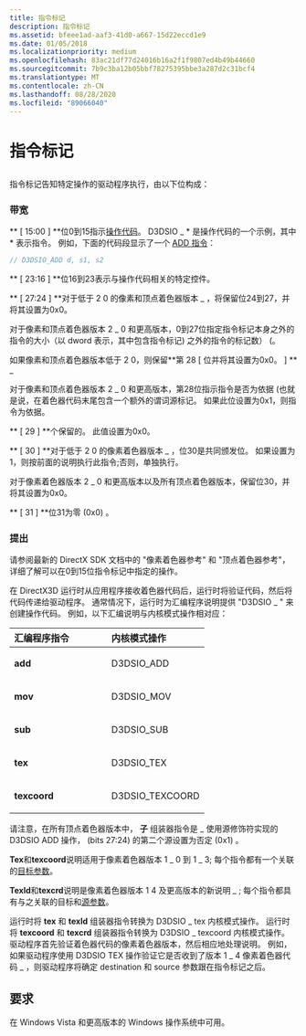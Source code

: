 ```yaml
---
title: 指令标记
description: 指令标记
ms.assetid: bfeee1ad-aaf3-41d0-a667-15d22eccd1e9
ms.date: 01/05/2018
ms.localizationpriority: medium
ms.openlocfilehash: 83ac21df77d24016b16a2f1f9807ed4b49b44660
ms.sourcegitcommit: 7b9c3ba12b05bbf78275395bbe3a287d2c31bcf4
ms.translationtype: MT
ms.contentlocale: zh-CN
ms.lasthandoff: 08/28/2020
ms.locfileid: "89066040"
---
```

# <a name="instruction-token"></a>指令标记


## <span id="ddk_instruction_token_gg"></span><span id="DDK_INSTRUCTION_TOKEN_GG"></span>


指令标记告知特定操作的驱动程序执行，由以下位构成：

### <a name="span-idbitsspanspan-idbitsspanbits"></a><span id="bits"></span><span id="BITS"></span>带宽

<span id="_15_00_"></span>** \[ 15:00 \] **位0到15指示[操作代码](/windows-hardware/drivers/ddi/d3d9types/ne-d3d9types-_d3dshader_instruction_opcode_type)。 D3DSIO \_ \* 是操作代码的一个示例，其中 \* 表示指令。 例如，下面的代码段显示了一个 [ADD 指令](/windows-hardware/drivers/ddi/d3d9types/ne-d3d9types-_d3dshader_instruction_opcode_type)：

```cpp
// D3DSIO_ADD d, s1, s2
```

<span id="_23_16_"></span>** \[ 23:16 \] **位16到23表示与操作代码相关的特定控件。

<span id="_27_24_"></span>** \[ 27:24 \] **对于低于 2 0 的像素和顶点着色器版本 \_ ，将保留位24到27，并将其设置为0x0。

对于像素和顶点着色器版本 2 \_ 0 和更高版本，0到27位指定指令标记本身之外的指令的大小（以 dword 表示，其中包含指令标记) 之外的指令的标记数） (。

<span id="_28_"></span>如果像素和顶点着色器版本低于 2 0，则保留**第 28 \[ 位并将其设置为0x0。 \] ** \_

对于像素和顶点着色器版本 2 \_ 0 和更高版本，第28位指示指令是否为依据 (也就是说，在着色器代码末尾包含一个额外的谓词源标记。 如果此位设置为0x1，则指令为依据。

<span id="_29_"></span>** \[ 29 \] **个保留的。 此值设置为0x0。

<span id="_30_"></span>** \[ 30 \] **对于低于 2 0 的像素着色器版本 \_ ，位30是共同颁发位。 如果设置为1，则按前面的说明执行此指令;否则，单独执行。

对于像素着色器版本 2 \_ 0 和更高版本以及所有顶点着色器版本，保留位30，并将其设置为0x0。

<span id="_31_"></span>** \[ 31 \] **位31为零 (0x0) 。

### <a name="span-idcommentsspanspan-idcommentsspancomments"></a><span id="comments"></span><span id="COMMENTS"></span>提出

请参阅最新的 DirectX SDK 文档中的 "像素着色器参考" 和 "顶点着色器参考"，详细了解可以在0到15位指令标记中指定的操作。

在 DirectX3D 运行时从应用程序接收着色器代码后，运行时将验证代码，然后将代码传递给驱动程序。 通常情况下，运行时为汇编程序说明提供 "D3DSIO \_ " 来创建操作代码。 例如，以下汇编说明与内核模式操作相对应：

<table>
<colgroup>
<col width="50%" />
<col width="50%" />
</colgroup>
<thead>
<tr class="header">
<th align="left">汇编程序指令</th>
<th align="left">内核模式操作</th>
</tr>
</thead>
<tbody>
<tr class="odd">
<td align="left"><p><strong>add</strong></p></td>
<td align="left"><p>D3DSIO_ADD</p></td>
</tr>
<tr class="even">
<td align="left"><p><strong>mov</strong></p></td>
<td align="left"><p>D3DSIO_MOV</p></td>
</tr>
<tr class="odd">
<td align="left"><p><strong>sub</strong></p></td>
<td align="left"><p>D3DSIO_SUB</p></td>
</tr>
<tr class="even">
<td align="left"><p><strong>tex</strong></p></td>
<td align="left"><p>D3DSIO_TEX</p></td>
</tr>
<tr class="odd">
<td align="left"><p><strong>texcoord</strong></p></td>
<td align="left"><p>D3DSIO_TEXCOORD</p></td>
</tr>
</tbody>
</table>

 

请注意，在所有顶点着色器版本中， **子** 组装器指令是 \_ 使用源修饰符实现的 D3DSIO ADD 操作， (bits 27:24) 的第二个源设置为否定 (0x1) 。

**Tex**和**texcoord**说明适用于像素着色器版本 1 \_ 0 到 1 \_ 3; 每个指令都有一个关联的[目标参数](destination-parameter-token.md)。

**Texld**和**texcrd**说明是像素着色器版本 1 4 及更高版本的新说明 \_ ; 每个指令都具有与之关联的目标和[源参数](source-parameter-token.md)。

运行时将 **tex** 和 **texld** 组装器指令转换为 D3DSIO \_ tex 内核模式操作。 运行时将 **texcoord** 和 **texcrd** 组装器指令转换为 D3DSIO \_ texcoord 内核模式操作。 驱动程序首先验证着色器代码的像素着色器版本，然后相应地处理说明。 例如，如果驱动程序使用 D3DSIO TEX 操作验证它是否收到了版本 1 \_ 4 像素着色器代码 \_ ，则驱动程序将确定 destination 和 source 参数跟在指令标记之后。

## <a name="span-idrequirementsspanspan-idrequirementsspanspan-idrequirementsspanrequirements"></a><span id="Requirements"></span><span id="requirements"></span><span id="REQUIREMENTS"></span>要求


在 Windows Vista 和更高版本的 Windows 操作系统中可用。

 

